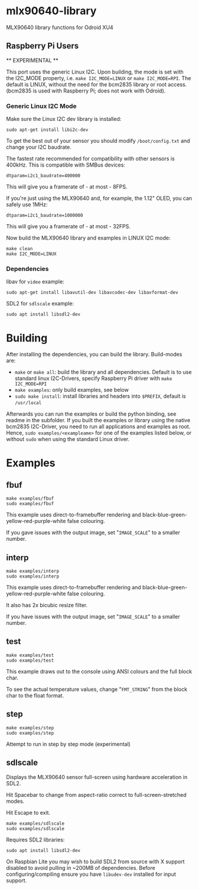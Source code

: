 # mlx90640-library
MLX90640 library functions for Odroid XU4

## Raspberry Pi Users

** EXPERIMENTAL **

This port uses the generic Linux I2C.
Upon building, the mode is set with the I2C_MODE property, i.e. `make I2C_MODE=LINUX` or `make I2C_MODE=RPI`. The default is LINUX, without the need for the bcm2835 library or root access. (bcm2835 is used with Raspberry Pi; does not work with Odroid).

### Generic Linux I2C Mode

Make sure the Linux I2C dev library is installed:

```text
sudo apt-get install libi2c-dev
```

To get the best out of your sensor you should modify `/boot/config.txt` and change your I2C baudrate.

The fastest rate recommended for compatibility with other sensors is 400kHz. This is compatible with SMBus devices:

```text
dtparam=i2c1_baudrate=400000
```

This will give you a framerate of - at most - 8FPS.

If you're just using the MLX90640 and, for example, the 1.12" OLED, you can safely use 1MHz:

```text
dtparam=i2c1_baudrate=1000000
```

This will give you a framerate of - at most - 32FPS.

Now build the MLX90640 library and examples in LINUX I2C mode:

```text
make clean
make I2C_MODE=LINUX
```

### Dependencies

libav for `video` example:

```text
sudo apt-get install libavutil-dev libavcodec-dev libavformat-dev
```

SDL2 for `sdlscale` example:

```text
sudo apt install libsdl2-dev
```

# Building

After installing the dependencies, you can build the library. Build-modes are:

* `make` or `make all`: build the library and all dependencies. Default is to use standard linux I2C-Drivers, specify Raspberry Pi driver with `make I2C_MODE=RPI`
* `make examples`: only build examples, see below
* `sudo make install`: install libraries and headers into `$PREFIX`, default is `/usr/local`

Afterwards you can run the examples or build the python binding, see readme in the subfolder.
If you built the examples or library using the native bcm2835 I2C-Driver, you need to run all applications and examples as root.
Hence, `sudo examples/<exampleame>` for one of the examples listed below, or without `sudo` when using the standard Linux driver.

# Examples
## fbuf

```
make examples/fbuf
sudo examples/fbuf
```

This example uses direct-to-framebuffer rendering and black-blue-green-yellow-red-purple-white false colouring.

If you gave issues with the output image, set "`IMAGE_SCALE`" to a smaller number.

## interp

```
make examples/interp
sudo examples/interp
```

This example uses direct-to-framebuffer rendering and black-blue-green-yellow-red-purple-white false colouring.

It also has 2x bicubic resize filter.

If you have issues with the output image, set "`IMAGE_SCALE`" to a smaller number.

## test

```
make examples/test
sudo examples/test
```

This example draws out to the console using ANSI colours and the full block char.

To see the actual temperature values, change "`FMT_STRING`" from the block char to the float format.

## step

```
make examples/step
sudo examples/step
```

Attempt to run in step by step mode (experimental)

## sdlscale

Displays the MLX90640 sensor full-screen using hardware acceleration in SDL2.

Hit Spacebar to change from aspect-ratio correct to full-screen-stretched modes.

Hit Escape to exit.

```
make examples/sdlscale
sudo examples/sdlscale
```

Requires SDL2 libraries:

```
sudo apt install libsdl2-dev
```

On Raspbian Lite you may wish to build SDL2 from source with X support disabled to avoid pulling in ~200MB of dependencies. Before configuring/compiling ensure you have `libudev-dev` installed for input support.
